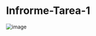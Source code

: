 # Infrorme-Tarea-1
![image](https://user-images.githubusercontent.com/105020538/201159992-ff4c5310-d504-4459-aee7-a59d95f3c163.png)
